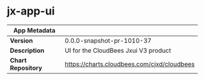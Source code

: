 # jx-app-ui

|App Metadata||
|---|---|
| **Version** | 0.0.0-snapshot-pr-1010-37 |
| **Description** | UI for the CloudBees Jxui V3 product |
| **Chart Repository** | https://charts.cloudbees.com/cjxd/cloudbees |
